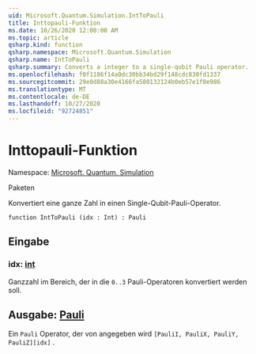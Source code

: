 ```yaml
---
uid: Microsoft.Quantum.Simulation.IntToPauli
title: Inttopauli-Funktion
ms.date: 10/26/2020 12:00:00 AM
ms.topic: article
qsharp.kind: function
qsharp.namespace: Microsoft.Quantum.Simulation
qsharp.name: IntToPauli
qsharp.summary: Converts a integer to a single-qubit Pauli operator.
ms.openlocfilehash: f0f1186f14a0dc30bb34bd29f148cdc830fd1337
ms.sourcegitcommit: 29e0d88a30e4166fa580132124b0eb57e1f0e986
ms.translationtype: MT
ms.contentlocale: de-DE
ms.lasthandoff: 10/27/2020
ms.locfileid: "92724851"
---
```

# <a name="inttopauli-function"></a>Inttopauli-Funktion

Namespace: [Microsoft. Quantum. Simulation](xref:Microsoft.Quantum.Simulation)

Paketen [](https://nuget.org/packages/)


Konvertiert eine ganze Zahl in einen Single-Qubit-Pauli-Operator.

```qsharp
function IntToPauli (idx : Int) : Pauli
```


## <a name="input"></a>Eingabe

### <a name="idx--int"></a>idx: [int](xref:microsoft.quantum.lang-ref.int)

Ganzzahl im Bereich, der in die `0..3` Pauli-Operatoren konvertiert werden soll.



## <a name="output--pauli"></a>Ausgabe: [Pauli](xref:microsoft.quantum.lang-ref.pauli)

Ein `Pauli` Operator, der von angegeben wird `[PauliI, PauliX, PauliY, PauliZ][idx]` .